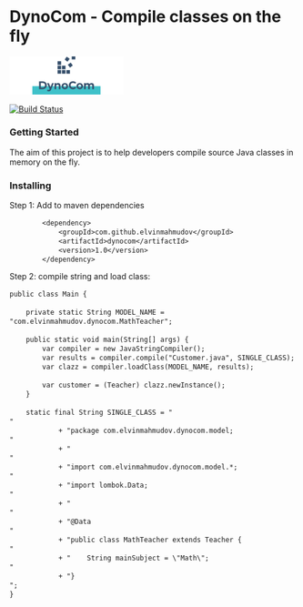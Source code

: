 # DynoCom - Compile classes on the fly

<img src="https://github.com/elvinmahmudov/DynoCom/blob/master/logo.png" width="200"> 


<br/>

[![Build Status](https://travis-ci.org/elvinmahmudov/DynoCom.svg?branch=master)](https://travis-ci.org/elvinmahmudov/DynoCom)


### Getting Started
The aim of this project is to help developers compile source Java classes in memory on the fly.

### Installing
Step 1: Add to maven dependencies

```
        <dependency>
            <groupId>com.github.elvinmahmudov</groupId>
            <artifactId>dynocom</artifactId>
            <version>1.0</version>
        </dependency>
```

Step 2: compile string and load class:

```
public class Main {

    private static String MODEL_NAME = "com.elvinmahmudov.dynocom.MathTeacher";

    public static void main(String[] args) {
        var compiler = new JavaStringCompiler();
        var results = compiler.compile("Customer.java", SINGLE_CLASS);
        var clazz = compiler.loadClass(MODEL_NAME, results);
        
        var customer = (Teacher) clazz.newInstance();
    }

    static final String SINGLE_CLASS = "                                      "
            + "package com.elvinmahmudov.dynocom.model;                       "
            + "                                                               "
            + "import com.elvinmahmudov.dynocom.model.*;                      "
            + "import lombok.Data;                                            "
            + "                                                               "
            + "@Data                                                          "
            + "public class MathTeacher extends Teacher {                     "
            + "    String mainSubject = \"Math\";                             "
            + "}                                                              ";
}
```